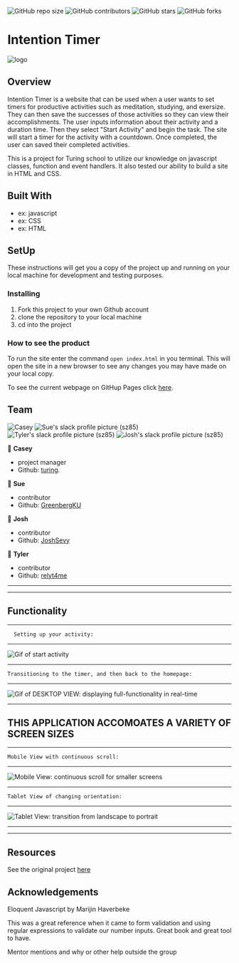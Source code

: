 ![GitHub repo size](https://img.shields.io/github/repo-size/GreenbergKU/intention-timer-m12005)
![GitHub contributors](https://img.shields.io/github/contributors/GreenbergKU/intention-timer-m12005)
![GitHub stars](https://img.shields.io/github/stars/GreenbergKU/intention-timer-m12005?style=social)
![GitHub forks](https://img.shields.io/github/forks/GreenbergKU/intention-timer-m12005?style=social)
# Intention Timer

![logo](assets/imgREADME/logo.png)

## Overview

Intention Timer is a website that can be used when a user wants to set timers for productive activities such as meditation, studying, and exersize. They can then save the successes of those activities so they can view their accomplishments.  The user inputs information about their activity and a duration time. Then they select "Start Activity" and begin the task. The site will start a timer for the activity with a countdown. Once completed, the user can saved their completed activities.   

   This is a project for Turing school to utilize our knowledge on javascript classes, function and event handlers. It also tested our ability to build a site in HTML and CSS.

## Built With

- ex: javascript
- ex: CSS
- ex: HTML

## SetUp

These instructions will get you a copy of the project up and running on your local machine for development and testing purposes.

### Installing
1. Fork this project to your own Github account
2. clone the repository to your local machine
3. cd into the project


### How to see the product

To run the site enter the command `open index.html` in you terminal. This will open the site in a new browser to see any changes you may have made on your local copy.   


To see the current webpage on GitHup Pages click [here](https://greenbergku.github.io/intention-timer-m12005/).

## Team
![Casey](https://ca.slack-edge.com/T029P2S9M-U6VMF6L85-fa69b231d590-72)
![Sue's slack profile picture (sz85)](https://ca.slack-edge.com/T029P2S9M-UTPTTDE84-13b671276cf8-72)
![Tyler's slack profile picture (sz85)](https://ca.slack-edge.com/T029P2S9M-UUS7SUX96-a104221ba8d9-72)
![Josh's slack profile picture (sz85)](https://ca.slack-edge.com/T029P2S9M-UUGQZ6T45-e68735ceecdf-72)


👤 **Casey**
- project manager
- Github: [turing](https://github.com/turingschool-examples).

👤 **Sue**
- contributor
- Github: [GreenbergKU](https://github.com/GreenbergKU)


👤 **Josh**

- contributor
- Github: [JoshSevy](https://github.com/JoshSevy)


👤 **Tyler**
- contributor
- Github: [relyt4me](https://github.com/relyt4me)

---
---


## Functionality  
---

      Setting up your activity:
---

![Gif of start activity](assets/imgREADME/start-activity.gif)

---

    Transitioning to the timer, and then back to the homepage:

---

![Gif of DESKTOP VIEW: displaying full-functionality in real-time](https://user-images.githubusercontent.com/10098034/83711313-13b35a80-a5e0-11ea-93b6-4631cb108061.gif)


---

## THIS APPLICATION ACCOMOATES A VARIETY OF SCREEN SIZES

---

    Mobile View with continuous scroll:

---

![Mobile View: continuous scroll for smaller screens](https://user-images.githubusercontent.com/10098034/83711358-32b1ec80-a5e0-11ea-82c5-dc04d3ae0e94.gif)

---

    Tablet View of changing orientation: 

---

![Tablet View: transition from landscape to portrait](https://user-images.githubusercontent.com/10098034/83711908-c2a46600-a5e1-11ea-9579-795a1181a9e6.gif)

---
---


## Resources

See the original project [here](https://frontend.turing.io/projects/module-1/intention-timer-group.html)

## Acknowledgements

Eloquent Javascript by Marijin Haverbeke

This was a great reference when it came to form validation and using regular expressions to validate our number inputs. Great book and great tool to have.

Mentor mentions and why or other help outside the group
